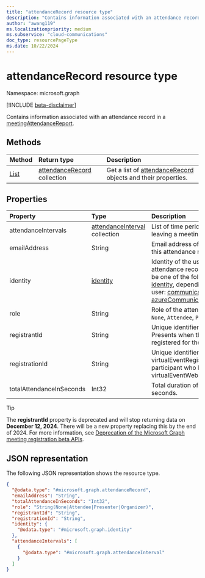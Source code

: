 ```yaml
---
title: "attendanceRecord resource type"
description: "Contains information associated with an attendance record in a meetingAttendanceReport."
author: "awang119"
ms.localizationpriority: medium
ms.subservice: "cloud-communications"
doc_type: resourcePageType
ms.date: 10/22/2024
---
```


# attendanceRecord resource type

Namespace: microsoft.graph

[!INCLUDE [beta-disclaimer](../../includes/beta-disclaimer.md)]

Contains information associated with an attendance record in a [meetingAttendanceReport](meetingattendancereport.md).

## Methods

|Method|Return type|Description|
|:---|:---|:---|
|[List](../api/attendancerecord-list.md)|[attendanceRecord](../resources/attendancerecord.md) collection|Get a list of [attendanceRecord](../resources/attendancerecord.md) objects and their properties.|

## Properties

| Property            | Type    | Description|
|:--------------------|:--------|:-----------|
| attendanceIntervals | [attendanceInterval](attendanceinterval.md) collection | List of time periods between joining and leaving a meeting. |
| emailAddress | String | Email address of the user associated with this attendance record. |
| identity | [identity](identity.md) | Identity of the user associated with this attendance record. The specific type will be one of the following derived types of [identity](identity.md), depending on the type of the user: [communicationsUserIdentity](communicationsUserIdentity.md), [azureCommunicationServicesUserIdentity](azureCommunicationServicesUserIdentity.md). |
| role | String | Role of the attendee. Possible values are: `None`, `Attendee`, `Presenter`, and `Organizer`.  |
| registrantId | String | Unique identifier of a [meetingRegistrant](meetingregistrantbase.md). Presents when the participant has registered for the meeting. (deprecated) |
| registrationId | String | Unique identifier of a virtualEventRegistration. Presents for all participant who has registered for the virtualEventWebinar. |
| totalAttendanceInSeconds | Int32 | Total duration of the attendances in seconds. |

> [!TIP]
> The **registrantId** property is deprecated and will stop returning data on **December 12, 2024**. There will be a new property replacing this by the end of 2024. For more information, see [Deprecation of the Microsoft Graph meeting registration beta APIs](https://devblogs.microsoft.com/microsoft365dev/deprecation-of-the-microsoft-graph-meeting-registration-beta-apis/).

## JSON representation

The following JSON representation shows the resource type.
<!-- {
  "blockType": "resource",
  "keyProperty": "id",
  "@odata.type": "microsoft.graph.attendanceRecord",
  "baseType": "microsoft.graph.entity",
  "openType": false
}
-->

```json
{
  "@odata.type": "#microsoft.graph.attendanceRecord",
  "emailAddress": "String",
  "totalAttendanceInSeconds": "Int32",
  "role": "String(None|Attendee|Presenter|Organizer)",
  "registrantId": "String",
  "registrationId": "String",
  "identity": {
    "@odata.type": "#microsoft.graph.identity"
  },
  "attendanceIntervals": [
    {
      "@odata.type": "#microsoft.graph.attendanceInterval"
    }
  ]
}
```
